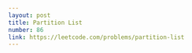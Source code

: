 ```yaml
---
layout: post
title: Partition List
number: 86
link: https://leetcode.com/problems/partition-list
---
```

